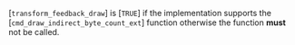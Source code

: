 [`transform_feedback_draw`] is
[`TRUE`] if the implementation supports the
[`cmd_draw_indirect_byte_count_ext`] function otherwise the function
 **must**  not be called.